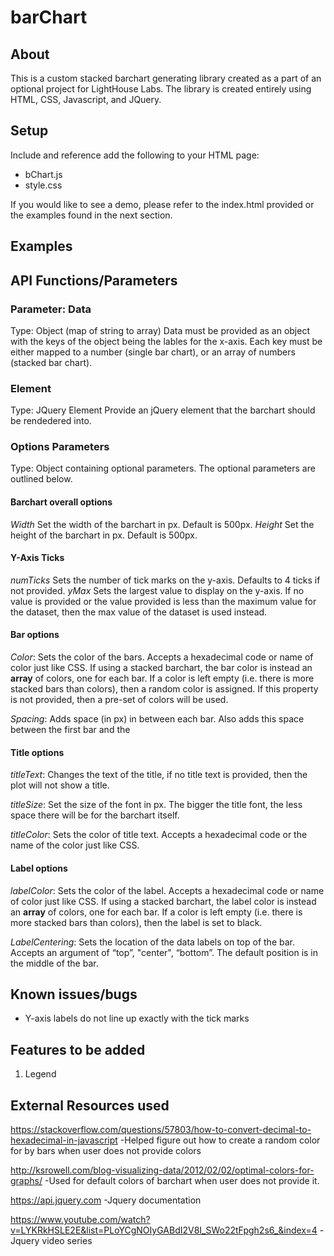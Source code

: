# barChart
## About
This is a custom stacked barchart generating library created as a part of an optional project for LightHouse Labs. The library is created entirely using HTML, CSS, Javascript, and JQuery. 

## Setup 
Include and reference add the following to your HTML page:
- bChart.js
- style.css

If you would like to see a demo, please refer to the index.html provided or the examples found in the next section.

## Examples




## API Functions/Parameters

### Parameter: Data 
Type: Object (map of string to array)
Data must be provided as an object with the keys of the object being the lables for the x-axis. Each key must be either mapped to a number (single bar chart), or an array of numbers (stacked bar chart). 

### Element
Type: JQuery Element
Provide an jQuery element that the barchart should be rendedered into.

### Options Parameters
Type: Object containing optional parameters.
The optional parameters are outlined below.

#### Barchart overall options
*Width*
Set the width of the barchart in px. Default is 500px.
*Height*
Set the height of the barchart in px. Default is 500px.

#### Y-Axis Ticks
*numTicks* Sets the number of tick marks on the y-axis. Defaults to 4 ticks if not provided.
*yMax* Sets the largest value to display on the y-axis. If no value is provided or the value provided is less than the
maximum value for the dataset, then the max value of the dataset is used instead.

#### Bar options
*Color*: Sets the color of the bars. Accepts a hexadecimal code or name of color just like CSS. If using a stacked barchart, the bar color is instead an **array** of colors, one for each bar. If a color is left empty (i.e. there is more stacked bars than colors), then a random color is assigned. If this property is not provided, then a pre-set of colors will be used.

*Spacing*: Adds space (in px) in between each bar. Also adds this space between the first bar and the 

#### Title options

*titleText*: Changes the text of the title, if no title text is provided, then the plot will not show a title.

*titleSize*: Set the size of the font in px. The bigger the title font, the less space there will be for the barchart itself.

*titleColor*: Sets the color of title text. Accepts a hexadecimal code or the name of the color just like CSS.



#### Label options
*labelColor*: Sets the color of the label. Accepts a hexadecimal code or name of color just like CSS. If using a stacked barchart, the label color is instead an **array** of colors, one for each bar. If a color is left empty (i.e. there is more stacked bars than colors), then the label is set to black. 

*LabelCentering*: Sets the location of the data labels on top of the bar. Accepts an argument of “top”, "center", “bottom”. The default position is in the middle of the bar.


## Known issues/bugs
- Y-axis labels do not line up exactly with the tick marks

## Features  to be added
1) Legend

## External Resources used
https://stackoverflow.com/questions/57803/how-to-convert-decimal-to-hexadecimal-in-javascript
-Helped figure out how to create a random color for by bars when user does not provide colors

http://ksrowell.com/blog-visualizing-data/2012/02/02/optimal-colors-for-graphs/
-Used for default colors of barchart when user does not provide it.

https://api.jquery.com
-Jquery documentation

https://www.youtube.com/watch?v=LYKRkHSLE2E&list=PLoYCgNOIyGABdI2V8I_SWo22tFpgh2s6_&index=4
-Jquery video series
